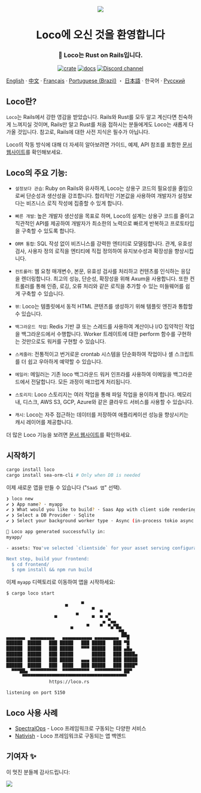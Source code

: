  <div align="center">

   <img src="https://github.com/loco-rs/loco/assets/83390/992d215a-3cd3-42ee-a1c7-de9fd25a5bac"/>

   <h1>Loco에 오신 것을 환영합니다</h1>

   <h3>
   🚂 Loco는 Rust on Rails입니다.
   </h3>

   [![crate](https://img.shields.io/crates/v/loco-rs.svg)](https://crates.io/crates/loco-rs)
   [![docs](https://docs.rs/loco-rs/badge.svg)](https://docs.rs/loco-rs)
   [![Discord channel](https://img.shields.io/badge/discord-Join-us)](https://discord.gg/fTvyBzwKS8)

 </div>

[English](./README.md) · [中文](./README-zh_CN.md) · [Français](./README.fr.md) · [Portuguese (Brazil)](./README-pt_BR.md) ・ [日本語](./README.ja.md) · 한국어 · [Русский](./README.ru.md)


## Loco란?
`Loco`는 Rails에서 강한 영감을 받았습니다. Rails와 Rust를 모두 알고 계신다면 친숙하게 느껴지실 것이며, Rails만 알고 Rust를 처음 접하시는 분들에게도 Loco는 새롭게 다가올 것입니다. 참고로, Rails에 대한 사전 지식은 필수가 아닙니다.

Loco의 작동 방식에 대해 더 자세히 알아보려면 가이드, 예제, API 참조를 포함한 [문서 웹사이트](https://loco.rs)를 확인해보세요.

## Loco의 주요 기능:

* `설정보다 관습`: Ruby on Rails와 유사하게, Loco는 상용구 코드의 필요성을 줄임으로써 단순성과 생산성을 강조합니다. 합리적인 기본값을 사용하여 개발자가 설정보다는 비즈니스 로직 작성에 집중할 수 있게 합니다.

* `빠른 개발`: 높은 개발자 생산성을 목표로 하며, Loco의 설계는 상용구 코드를 줄이고 직관적인 API를 제공하여 개발자가 최소한의 노력으로 빠르게 반복하고 프로토타입을 구축할 수 있도록 합니다.

* `ORM 통합`: SQL 작성 없이 비즈니스를 강력한 엔티티로 모델링합니다. 관계, 유효성 검사, 사용자 정의 로직을 엔티티에 직접 정의하여 유지보수성과 확장성을 향상시킵니다.

* `컨트롤러`: 웹 요청 매개변수, 본문, 유효성 검사를 처리하고 컨텐츠를 인식하는 응답을 렌더링합니다. 최고의 성능, 단순성, 확장성을 위해 Axum을 사용합니다. 또한 컨트롤러를 통해 인증, 로깅, 오류 처리와 같은 로직을 추가할 수 있는 미들웨어를 쉽게 구축할 수 있습니다.

* `뷰`: Loco는 템플릿에서 동적 HTML 콘텐츠를 생성하기 위해 템플릿 엔진과 통합할 수 있습니다.

* `백그라운드 작업`: Redis 기반 큐 또는 스레드를 사용하여 계산이나 I/O 집약적인 작업을 백그라운드에서 수행합니다. Worker 트레이트에 대한 perform 함수를 구현하는 것만으로도 워커를 구현할 수 있습니다.

* `스케줄러`: 전통적이고 번거로운 crontab 시스템을 단순화하여 작업이나 셸 스크립트를 더 쉽고 우아하게 예약할 수 있습니다.

* `메일러`: 메일러는 기존 loco 백그라운드 워커 인프라를 사용하여 이메일을 백그라운드에서 전달합니다. 모든 과정이 매끄럽게 처리됩니다.

* `스토리지`: Loco 스토리지는 여러 작업을 통해 파일 작업을 용이하게 합니다. 메모리 내, 디스크, AWS S3, GCP, Azure와 같은 클라우드 서비스를 사용할 수 있습니다.

* `캐시`: Loco는 자주 접근하는 데이터를 저장하여 애플리케이션 성능을 향상시키는 캐시 레이어를 제공합니다.

더 많은 Loco 기능을 보려면 [문서 웹사이트](https://loco.rs/docs/getting-started/tour/)를 확인하세요.


## 시작하기
<!-- <snip id="quick-installation-command" inject_from="yaml" template="sh"> -->
```sh
cargo install loco
cargo install sea-orm-cli # Only when DB is needed
```
<!-- </snip> -->

이제 새로운 앱을 만들 수 있습니다 ("`SaaS 앱`" 선택).


<!-- <snip id="loco-cli-new-from-template" inject_from="yaml" template="sh"> -->
```sh
❯ loco new
✔ ❯ App name? · myapp
✔ ❯ What would you like to build? · Saas App with client side rendering
✔ ❯ Select a DB Provider · Sqlite
✔ ❯ Select your background worker type · Async (in-process tokio async tasks)

🚂 Loco app generated successfully in:
myapp/

- assets: You've selected `clientside` for your asset serving configuration.

Next step, build your frontend:
  $ cd frontend/
  $ npm install && npm run build
```
<!-- </snip> -->

이제 `myapp` 디렉토리로 이동하여 앱을 시작하세요:

<!-- <snip id="starting-the-server-command-with-output" inject_from="yaml" template="sh"> -->
```sh
$ cargo loco start

                      ▄     ▀
                                ▀  ▄
                  ▄       ▀     ▄  ▄ ▄▀
                                    ▄ ▀▄▄
                        ▄     ▀    ▀  ▀▄▀█▄
                                          ▀█▄
▄▄▄▄▄▄▄  ▄▄▄▄▄▄▄▄▄   ▄▄▄▄▄▄▄▄▄▄▄ ▄▄▄▄▄▄▄▄▄ ▀▀█
██████  █████   ███ █████   ███ █████   ███ ▀█
██████  █████   ███ █████   ▀▀▀ █████   ███ ▄█▄
██████  █████   ███ █████       █████   ███ ████▄
██████  █████   ███ █████   ▄▄▄ █████   ███ █████
██████  █████   ███  ████   ███ █████   ███ ████▀
  ▀▀▀██▄ ▀▀▀▀▀▀▀▀▀▀  ▀▀▀▀▀▀▀▀▀▀  ▀▀▀▀▀▀▀▀▀▀ ██▀
      ▀▀▀▀▀▀▀▀▀▀▀▀▀▀▀▀▀▀▀▀▀▀▀▀▀▀▀▀▀▀▀▀▀▀▀▀▀▀▀
                https://loco.rs

listening on port 5150
```
<!-- </snip> -->

## Loco 사용 사례
+ [SpectralOps](https://spectralops.io) - Loco 프레임워크로 구동되는 다양한 서비스
+ [Nativish](https://nativi.sh) - Loco 프레임워크로 구동되는 앱 백엔드

## 기여자 ✨
이 멋진 분들께 감사드립니다:

<a href="https://github.com/loco-rs/loco/graphs/contributors">
  <img src="https://contrib.rocks/image?repo=loco-rs/loco" />
</a>
